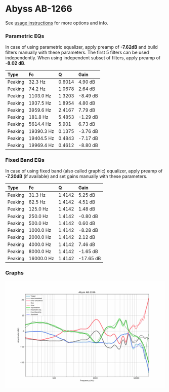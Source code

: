# Abyss AB-1266
See [usage instructions](https://github.com/jaakkopasanen/AutoEq#usage) for more options and info.

### Parametric EQs
In case of using parametric equalizer, apply preamp of **-7.62dB** and build filters manually
with these parameters. The first 5 filters can be used independently.
When using independent subset of filters, apply preamp of **-8.02 dB**.

| Type    | Fc         |      Q | Gain     |
|:--------|:-----------|:-------|:---------|
| Peaking | 32.3 Hz    | 0.6014 | 4.90 dB  |
| Peaking | 74.2 Hz    | 1.0678 | 2.64 dB  |
| Peaking | 1103.0 Hz  | 1.3203 | -8.49 dB |
| Peaking | 1937.5 Hz  | 1.8954 | 4.80 dB  |
| Peaking | 3959.6 Hz  | 2.4167 | 7.79 dB  |
| Peaking | 181.8 Hz   | 5.4853 | -1.29 dB |
| Peaking | 5614.4 Hz  | 5.901  | 6.73 dB  |
| Peaking | 19390.3 Hz | 0.1375 | -3.76 dB |
| Peaking | 19404.5 Hz | 0.4843 | -7.17 dB |
| Peaking | 19969.4 Hz | 0.4612 | -8.80 dB |

### Fixed Band EQs
In case of using fixed band (also called graphic) equalizer, apply preamp of **-7.20dB**
(if available) and set gains manually with these parameters.

| Type    | Fc         |      Q | Gain      |
|:--------|:-----------|:-------|:----------|
| Peaking | 31.3 Hz    | 1.4142 | 5.25 dB   |
| Peaking | 62.5 Hz    | 1.4142 | 4.51 dB   |
| Peaking | 125.0 Hz   | 1.4142 | 1.48 dB   |
| Peaking | 250.0 Hz   | 1.4142 | -0.80 dB  |
| Peaking | 500.0 Hz   | 1.4142 | 0.60 dB   |
| Peaking | 1000.0 Hz  | 1.4142 | -8.28 dB  |
| Peaking | 2000.0 Hz  | 1.4142 | 2.12 dB   |
| Peaking | 4000.0 Hz  | 1.4142 | 7.46 dB   |
| Peaking | 8000.0 Hz  | 1.4142 | -1.65 dB  |
| Peaking | 16000.0 Hz | 1.4142 | -17.65 dB |

### Graphs
![](./Abyss%20AB-1266.png)